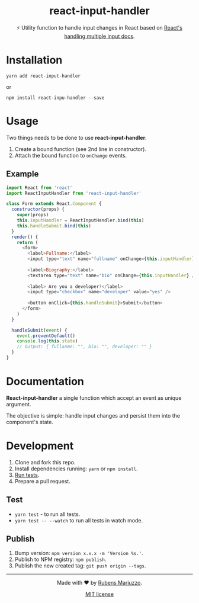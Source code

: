 <div align=center>

# react-input-handler

⚡️ Utility function to handle input changes in React based on [React's handling multiple input docs](https://reactjs.org/docs/forms.html#handling-multiple-inputs).

</div>

# Installation

```shell
yarn add react-input-handler
```

or 

```shell
npm install react-inpu-handler --save
```

# Usage

Two things needs to be done to use **react-input-handler**:

  1. Create a bound function (see 2nd line in constructor).
  2. Attach the bound function to `onChange` events.

## Example

```js
import React from 'react'
import ReactInputHandler from 'react-input-handler'

class Form extends React.Component {
  constructor(props) {
    super(props)
    this.inputHandler = ReactInputHandler.bind(this)
    this.handleSubmit.bind(this)
  }
  render() {
    return (
      <form>
        <label>Fullname:</label>
        <input type="text" name="fullname" onChange={this.inputHandler} />
        
        <label>Biography:</label>
        <textarea type="text" name="bio" onChange={this.inputHandler} />
        
        <label> Are you a developer?</label>
        <input type="checkbox" name="developer" value="yes" />
        
        <button onClick={this.handleSubmit}>Submit</button>
      </form>
    )
  }

  handleSubmit(event) {
    event.preventDefault()
    console.log(this.state)
    // Output: { fullanme: "", bio: "", developer: "" }
  }
}
```

# Documentation

**React-input-handler** a single function which accept an event as unique argument.

The objective is simple: handle input changes and persist them into the component's state.

# Development

  1. Clone and fork this repo.
  2. Install dependencies running: `yarn` or `npm install`.
  3. [Run tests](#test).
  4. Prepare a pull request.

## Test

  - `yarn test` - to run all tests.
  - `yarn test -- --watch` to run all tests in watch mode.

## Publish

  1. Bump version: `npm version x.x.x -m 'Version %s.'`.
  2. Publish to NPM registry: `npm publish`.
  3. Publish the new created tag: `git push origin --tags`.


---

<div align=center>

Made with :heart: by [Rubens Mariuzzo](https://github.com/rmariuzzo).

[MIT license](LICENSE)

</div>
